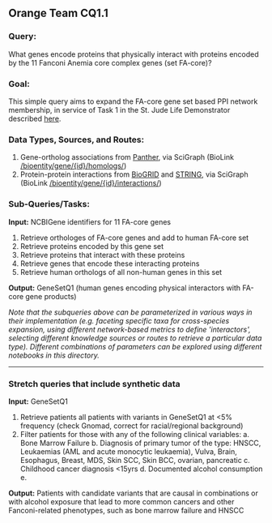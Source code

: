 ## Orange Team CQ1.1

### Query:
What genes encode proteins that physically interact with proteins encoded by the 11 Fanconi Anemia core complex genes (set FA-core)? 

### Goal:
This simple query aims to expand the FA-core gene set based PPI network membership, in service of Task 1 in the St. Jude Life Demonstrator described [here](https://github.com/NCATS-Tangerine/cq-notebooks/wiki/St.-Judes-FA-Demonstrator).
  
### Data Types, Sources, and Routes:
1. Gene-ortholog associations from [Panther](http://www.pantherdb.org/), via SciGraph (BioLink [/bioentity/gene/{id}/homologs/](https://api.monarchinitiative.org/api/#!/bioentity/get_gene_homolog_associations))
2. Protein-protein interactions from [BioGRID](https://thebiogrid.org/) and [STRING](http://string-db.org/), via SciGraph (BioLink [/bioentity/gene/{id}/interactions/](https://api.monarchinitiative.org/api/#!/bioentity/get_gene_interactions))

  
### Sub-Queries/Tasks:
   
**Input:** NCBIGene identifiers for 11 FA-core genes
  1. Retrieve orthologes of FA-core genes and add to human FA-core set  
  2. Retrieve proteins encoded by this gene set  
  3. Retrieve proteins that interact with these proteins  
  4. Retrieve genes that encode these interacting proteins  
  5. Retrieve human orthologs of all non-human genes in this set    

**Output:** GeneSetQ1 (human genes encoding physical interactors with FA-core gene products)

*Note that the subqueries above can be parameterized in various ways in their implementation (e.g. faceting specific taxa for cross-species expansion, using different network-based metrics to define 'interactors', selecting different knowledge sources or routes to retrieve a particular data type). Different combinations of parameters can be explored using different notebooks in this directory.*

-----

### Stretch queries that include synthetic data
 
 **Input:** GeneSetQ1
  1. Retrieve patients all patients with variants in GeneSetQ1 at <5% frequency (check Gnomad, correct for racial/regional background)
  2. Filter patients for those with any of the following clinical variables:
  	a. Bone Marrow Failure
	b. Diagnosis of primary tumor of the type: HNSCC, Leukaemias (AML and acute monocytic leukaemia), Vulva, Brain, Esophagus, Breast, MDS, Skin SCC, Skin BCC, ovarian, pancreatic
	c. Childhood cancer diagnosis <15yrs
	d. Documented alcohol consumption
	e. 
	
	
 **Output:** Patients with candidate variants that are causal in combinations or with alcohol exposure that lead to more common cancers and other Fanconi-related phenotypes, such as bone marrow failure and HNSCC
 
